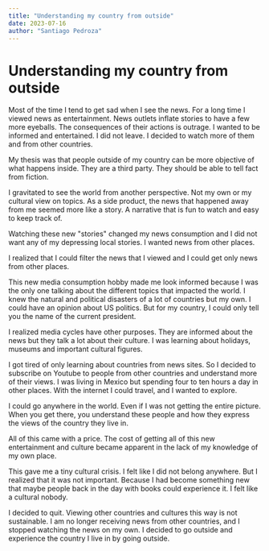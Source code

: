```yaml
---
title: "Understanding my country from outside"
date: 2023-07-16
author: "Santiago Pedroza"
---
```


# Understanding my country from outside

Most of the time I tend to get sad when I see the news. For a long time I
viewed news as entertainment. News outlets inflate stories to have a few more
eyeballs. The consequences of their actions is outrage. I wanted to be informed
and entertained. I did not leave. I decided to watch more of them and from
other countries.

My thesis was that people outside of my country can be more objective of what
happens inside. They are a third party. They should be able to tell fact from
fiction.

I gravitated to see the world from another perspective. Not my own or my
cultural view on topics. As a side product, the news that happened away from me
seemed more like a story. A narrative that is fun to watch and easy to keep
track of.

Watching these new "stories" changed my news consumption and I did not want any
of my depressing local stories. I wanted news from other places.

I realized that I could filter the news that I viewed and I could get only news
from other places.

This new media consumption hobby made me look informed because I was the only
one talking about the different topics that impacted the world. I knew the
natural and political disasters of a lot of countries but my own. I could have
an opinion about US politics. But for my country, I could only tell you the
name of the current president.

I realized media cycles have other purposes. They are informed about the news
but they talk a lot about their culture. I was learning about holidays, museums
and important cultural figures.

I got tired of only learning about countries from news sites. So I decided to
subscribe on Youtube to people from other countries and understand more of
their views. I was living in Mexico but spending four to ten hours a day in
other places. With the internet I could travel, and I wanted to explore.

I could go anywhere in the world. Even if I was not getting the entire picture.
When you get there, you understand these people and how they express the views
of the country they live in.

All of this came with a price. The cost of getting all of this new
entertainment and culture became apparent in the lack of my knowledge of my own
place.

This gave me a tiny cultural crisis. I felt like I did not belong anywhere. But
I realized that it was not important. Because I had become something new that
maybe people back in the day with books could experience it. I felt like a
cultural nobody.

I decided to quit. Viewing other countries and cultures this way is not
sustainable. I am no longer receiving news from other countries, and I stopped
watching the news on my own. I decided to go outside and experience the country
I live in by going outside.


